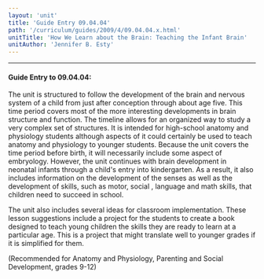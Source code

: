 ```yaml
---
layout: 'unit'
title: 'Guide Entry 09.04.04'
path: '/curriculum/guides/2009/4/09.04.04.x.html'
unitTitle: 'How We Learn about the Brain: Teaching the Infant Brain'
unitAuthor: 'Jennifer B. Esty'
---
```


<body>
<hr/>
 <h4>
  Guide Entry to 09.04.04:
 </h4>
 The unit is structured to follow the development of the brain and nervous system of a child from just after conception through about age five. This time period covers most of the more interesting developments in brain structure and function. The timeline allows for an organized way to study a very complex set of structures. It is intended for high-school anatomy and physiology students although aspects of it could certainly be used to teach anatomy and physiology to younger students. Because the unit covers the time period before birth, it will necessarily include some aspect of embryology. However, the unit continues with brain development in neonatal infants through a child's entry into kindergarten. As a result, it also includes information on the development of the senses as well as the development of skills, such as motor, social , language and math skills, that children need to succeed in school.
<p>
  The unit also includes several ideas for classroom implementation. These lesson suggestions include a project for the students to create a book designed to teach young children the skills they are ready to learn at a particular age. This is a project that might translate well to younger grades if it is simplified for them.
 </p>
<p>
  (Recommended for Anatomy and Physiology, Parenting and Social Development, grades 9-12)
 </p>

</body>
